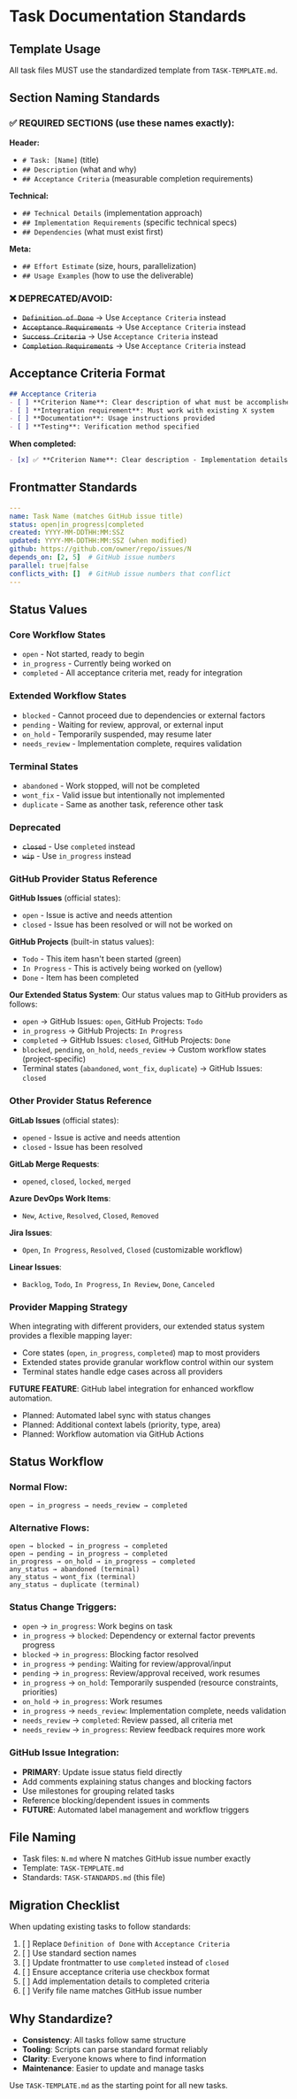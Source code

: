 # Task Documentation Standards

## Template Usage

All task files MUST use the standardized template from `TASK-TEMPLATE.md`.

## Section Naming Standards

### ✅ REQUIRED SECTIONS (use these names exactly):

**Header:**
- `# Task: [Name]` (title)
- `## Description` (what and why)
- `## Acceptance Criteria` (measurable completion requirements)

**Technical:**
- `## Technical Details` (implementation approach)
- `## Implementation Requirements` (specific technical specs)
- `## Dependencies` (what must exist first)

**Meta:**
- `## Effort Estimate` (size, hours, parallelization)
- `## Usage Examples` (how to use the deliverable)

### ❌ DEPRECATED/AVOID:

- ~~`Definition of Done`~~ → Use `Acceptance Criteria` instead
- ~~`Acceptance Requirements`~~ → Use `Acceptance Criteria` instead
- ~~`Success Criteria`~~ → Use `Acceptance Criteria` instead
- ~~`Completion Requirements`~~ → Use `Acceptance Criteria` instead

## Acceptance Criteria Format

```markdown
## Acceptance Criteria
- [ ] **Criterion Name**: Clear description of what must be accomplished
- [ ] **Integration requirement**: Must work with existing X system
- [ ] **Documentation**: Usage instructions provided
- [ ] **Testing**: Verification method specified
```

**When completed:**
```markdown
- [x] ✅ **Criterion Name**: Clear description - Implementation details/location
```

## Frontmatter Standards

```yaml
---
name: Task Name (matches GitHub issue title)
status: open|in_progress|completed
created: YYYY-MM-DDTHH:MM:SSZ
updated: YYYY-MM-DDTHH:MM:SSZ (when modified)
github: https://github.com/owner/repo/issues/N
depends_on: [2, 5]  # GitHub issue numbers
parallel: true|false
conflicts_with: []  # GitHub issue numbers that conflict
---
```

## Status Values

### Core Workflow States
- `open` - Not started, ready to begin
- `in_progress` - Currently being worked on
- `completed` - All acceptance criteria met, ready for integration

### Extended Workflow States
- `blocked` - Cannot proceed due to dependencies or external factors
- `pending` - Waiting for review, approval, or external input  
- `on_hold` - Temporarily suspended, may resume later
- `needs_review` - Implementation complete, requires validation

### Terminal States
- `abandoned` - Work stopped, will not be completed
- `wont_fix` - Valid issue but intentionally not implemented
- `duplicate` - Same as another task, reference other task

### Deprecated
- ~~`closed`~~ - Use `completed` instead
- ~~`wip`~~ - Use `in_progress` instead

### GitHub Provider Status Reference

**GitHub Issues** (official states):
- `open` - Issue is active and needs attention
- `closed` - Issue has been resolved or will not be worked on

**GitHub Projects** (built-in status values):
- `Todo` - This item hasn't been started (green)
- `In Progress` - This is actively being worked on (yellow)  
- `Done` - Item has been completed

**Our Extended Status System**:
Our status values map to GitHub providers as follows:
- `open` → GitHub Issues: `open`, GitHub Projects: `Todo`
- `in_progress` → GitHub Projects: `In Progress`
- `completed` → GitHub Issues: `closed`, GitHub Projects: `Done`
- `blocked`, `pending`, `on_hold`, `needs_review` → Custom workflow states (project-specific)
- Terminal states (`abandoned`, `wont_fix`, `duplicate`) → GitHub Issues: `closed`

### Other Provider Status Reference

**GitLab Issues** (official states):
- `opened` - Issue is active and needs attention
- `closed` - Issue has been resolved

**GitLab Merge Requests**:
- `opened`, `closed`, `locked`, `merged`

**Azure DevOps Work Items**:
- `New`, `Active`, `Resolved`, `Closed`, `Removed`

**Jira Issues**:
- `Open`, `In Progress`, `Resolved`, `Closed` (customizable workflow)

**Linear Issues**:
- `Backlog`, `Todo`, `In Progress`, `In Review`, `Done`, `Canceled`

### Provider Mapping Strategy

When integrating with different providers, our extended status system provides a flexible mapping layer:
- Core states (`open`, `in_progress`, `completed`) map to most providers
- Extended states provide granular workflow control within our system
- Terminal states handle edge cases across all providers

**FUTURE FEATURE**: GitHub label integration for enhanced workflow automation.
- Planned: Automated label sync with status changes
- Planned: Additional context labels (priority, type, area)
- Planned: Workflow automation via GitHub Actions

## Status Workflow

### Normal Flow:
```
open → in_progress → needs_review → completed
```

### Alternative Flows:
```
open → blocked → in_progress → completed
open → pending → in_progress → completed  
in_progress → on_hold → in_progress → completed
any_status → abandoned (terminal)
any_status → wont_fix (terminal)
any_status → duplicate (terminal)
```

### Status Change Triggers:
- `open` → `in_progress`: Work begins on task
- `in_progress` → `blocked`: Dependency or external factor prevents progress
- `blocked` → `in_progress`: Blocking factor resolved
- `in_progress` → `pending`: Waiting for review/approval/input
- `pending` → `in_progress`: Review/approval received, work resumes
- `in_progress` → `on_hold`: Temporarily suspended (resource constraints, priorities)
- `on_hold` → `in_progress`: Work resumes
- `in_progress` → `needs_review`: Implementation complete, needs validation
- `needs_review` → `completed`: Review passed, all criteria met
- `needs_review` → `in_progress`: Review feedback requires more work

### GitHub Issue Integration:
- **PRIMARY**: Update issue status field directly
- Add comments explaining status changes and blocking factors
- Use milestones for grouping related tasks
- Reference blocking/dependent issues in comments
- **FUTURE**: Automated label management and workflow triggers

## File Naming

- Task files: `N.md` where N matches GitHub issue number exactly
- Template: `TASK-TEMPLATE.md`
- Standards: `TASK-STANDARDS.md` (this file)

## Migration Checklist

When updating existing tasks to follow standards:

1. [ ] Replace `Definition of Done` with `Acceptance Criteria`
2. [ ] Use standard section names
3. [ ] Update frontmatter to use `completed` instead of `closed`
4. [ ] Ensure acceptance criteria use checkbox format
5. [ ] Add implementation details to completed criteria
6. [ ] Verify file name matches GitHub issue number

## Why Standardize?

- **Consistency**: All tasks follow same structure
- **Tooling**: Scripts can parse standard format reliably
- **Clarity**: Everyone knows where to find information
- **Maintenance**: Easier to update and manage tasks

Use `TASK-TEMPLATE.md` as the starting point for all new tasks.